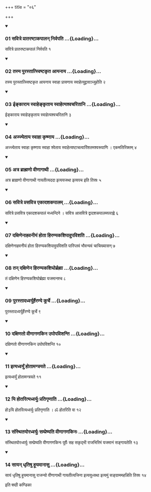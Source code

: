 +++
title = "०६"

+++

<div class="js_include" includetitle="true" newlevelforh1="3" unfilled="" url="/vedAH_yajuH/taittirIyam/sUtram/ApastambaH/shrautam/vishvAsa-prastutiH/20/06/01_savitre_prAtaraShTAkapAlan_nirvapati.md">
<details open><summary><h3>01 सवित्रे प्रातरष्टाकपालन् निर्वपति ...{Loading}...</h3></summary>

सवित्रे प्रातरष्टाकपालं निर्वपति १
</details>
</div>


<div class="js_include" includetitle="true" newlevelforh1="3" unfilled="" url="/vedAH_yajuH/taittirIyam/sUtram/ApastambaH/shrautam/vishvAsa-prastutiH/20/06/02_tasya_purastAtsviShTakRta_AyanAya.md">
<details open><summary><h3>02 तस्य पुरस्तात्स्विष्टकृत आयनाय ...{Loading}...</h3></summary>

तस्य पुरस्तात्स्विष्टकृत आयनाय स्वाहा प्रायणाय स्वाहेत्युद्द्रावाञ्जुहोति २
</details>
</div>


<div class="js_include" includetitle="true" newlevelforh1="3" unfilled="" url="/vedAH_yajuH/taittirIyam/sUtram/ApastambaH/shrautam/vishvAsa-prastutiH/20/06/03_InkArAya_svAhenkRtAya_svAhetyashvacharitAni.md">
<details open><summary><h3>03 ईङ्काराय स्वाहेङ्कृताय स्वाहेत्यश्वचरितानि ...{Loading}...</h3></summary>

ईङ्काराय स्वाहेङ्कृताय स्वाहेत्यश्वचरितानि ३
</details>
</div>


<div class="js_include" includetitle="true" newlevelforh1="3" unfilled="" url="/vedAH_yajuH/taittirIyam/sUtram/ApastambaH/shrautam/vishvAsa-prastutiH/20/06/04_ajjyetAya_svAhA_kRShNAya.md">
<details open><summary><h3>04 अज्ज्येताय स्वाहा कृष्णाय ...{Loading}...</h3></summary>

अज्ज्येताय स्वाहा कृष्णाय स्वाहा श्वेताय स्वाहेत्यष्टाचत्वारिंशतमश्वरूपाणि । एकमतिरिक्तम् ४
</details>
</div>


<div class="js_include" includetitle="true" newlevelforh1="3" unfilled="" url="/vedAH_yajuH/taittirIyam/sUtram/ApastambaH/shrautam/vishvAsa-prastutiH/20/06/05_atra_brAhmaNo_vINAgAthI.md">
<details open><summary><h3>05 अत्र ब्राह्मणो वीणागाथी ...{Loading}...</h3></summary>

अत्र ब्राह्मणो वीणागाथी गायतीत्यददा इत्ययजथा इत्यपच इति तिस्रः ५
</details>
</div>


<div class="js_include" includetitle="true" newlevelforh1="3" unfilled="" url="/vedAH_yajuH/taittirIyam/sUtram/ApastambaH/shrautam/vishvAsa-prastutiH/20/06/06_savitre_prasavitra_ekAdashakapAlam.md">
<details open><summary><h3>06 सवित्रे प्रसवित्र एकादशकपालम् ...{Loading}...</h3></summary>

सवित्रे प्रसवित्र एकादशकपालं मध्यन्दिने । सवित्र आसवित्रे द्वादशकपालमपराह्णे ६
</details>
</div>


<div class="js_include" includetitle="true" newlevelforh1="3" unfilled="" url="/vedAH_yajuH/taittirIyam/sUtram/ApastambaH/shrautam/vishvAsa-prastutiH/20/06/07_daxiNenAhavanIyaM_hotA_hiraNyakashipAvupavishati.md">
<details open><summary><h3>07 दक्षिणेनाहवनीयं होता हिरण्यकशिपावुपविशति ...{Loading}...</h3></summary>

दक्षिणेनाहवनीयं होता हिरण्यकशिपावुपविशति पारिप्लवं भौवन्यवं चाचिख्यासन् ७
</details>
</div>


<div class="js_include" includetitle="true" newlevelforh1="3" unfilled="" url="/vedAH_yajuH/taittirIyam/sUtram/ApastambaH/shrautam/vishvAsa-prastutiH/20/06/08_tan_daxiNena_hiraNyakashighorbrahmA.md">
<details open><summary><h3>08 तन् दक्षिणेन हिरण्यकशिघोर्ब्रह्मा ...{Loading}...</h3></summary>

तं दक्षिणेन हिरण्यकशिघोर्ब्रह्मा यजमानश्च ८
</details>
</div>


<div class="js_include" includetitle="true" newlevelforh1="3" unfilled="" url="/vedAH_yajuH/taittirIyam/sUtram/ApastambaH/shrautam/vishvAsa-prastutiH/20/06/09_purastAdadhvaryurhairaNye_kUrche.md">
<details open><summary><h3>09 पुरस्तादध्वर्युर्हैरण्ये कूर्चे ...{Loading}...</h3></summary>

पुरस्तादध्वर्युर्हैरण्ये कूर्चे ९
</details>
</div>


<div class="js_include" includetitle="true" newlevelforh1="3" unfilled="" url="/vedAH_yajuH/taittirIyam/sUtram/ApastambaH/shrautam/vishvAsa-prastutiH/20/06/10_daxiNato_vINAgaNakina_upopavishanti.md">
<details open><summary><h3>10 दक्षिणतो वीणागणकिन उपोपविशन्ति ...{Loading}...</h3></summary>

दक्षिणतो वीणागणकिन उपोपविशन्ति १०
</details>
</div>



<div class="js_include" includetitle="true" newlevelforh1="3" unfilled="" url="/vedAH_yajuH/taittirIyam/sUtram/ApastambaH/shrautam/vishvAsa-prastutiH/20/06/11_ityadhvaryuM_hotAmantrayate.md">
<details open><summary><h3>11 इत्यध्वर्युं होतामन्त्रयते ...{Loading}...</h3></summary>

इत्यध्वर्युं होतामन्त्रयते ११
</details>
</div>


<div class="js_include" includetitle="true" newlevelforh1="3" unfilled="" url="/vedAH_yajuH/taittirIyam/sUtram/ApastambaH/shrautam/vishvAsa-prastutiH/20/06/12_yi_hotarityadhvaryuH_pratigRNAti.md">
<details open><summary><h3>12 यि होतरित्यध्वर्युः प्रतिगृणाति ...{Loading}...</h3></summary>

हो३यि होतरित्यध्वर्युः प्रतिगृणाति । ॐ होतरिति वा १२
</details>
</div>


<div class="js_include" includetitle="true" newlevelforh1="3" unfilled="" url="/vedAH_yajuH/taittirIyam/sUtram/ApastambaH/shrautam/vishvAsa-prastutiH/20/06/13_saMsthitayoradhvaryuH_sampreShyati_vINAgaNakinaH.md">
<details open><summary><h3>13 संस्थितयोरध्वर्युः सम्प्रेष्यति वीणागणकिनः ...{Loading}...</h3></summary>

संस्थितयोरध्वर्युः सम्प्रेष्यति वीणागणकिनः पूर्वैः सह सकृद्भी राजभिरिमं यजमानं सङ्गायतेति १३
</details>
</div>


<div class="js_include" includetitle="true" newlevelforh1="3" unfilled="" url="/vedAH_yajuH/taittirIyam/sUtram/ApastambaH/shrautam/vishvAsa-prastutiH/20/06/14_sAyan_dhRtiShu_hUyamAnAsu.md">
<details open><summary><h3>14 सायन् धृतिषु हूयमानासु ...{Loading}...</h3></summary>

सायं धृतिषु हूयमानासु राजन्यो वीणागाथी गायतीत्यजिना इत्ययुध्यथा इत्यमुं सङ्ग्राममहन्निति तिस्रः १४
</details>
</div>



  
इति षष्ठी कण्डिका 
